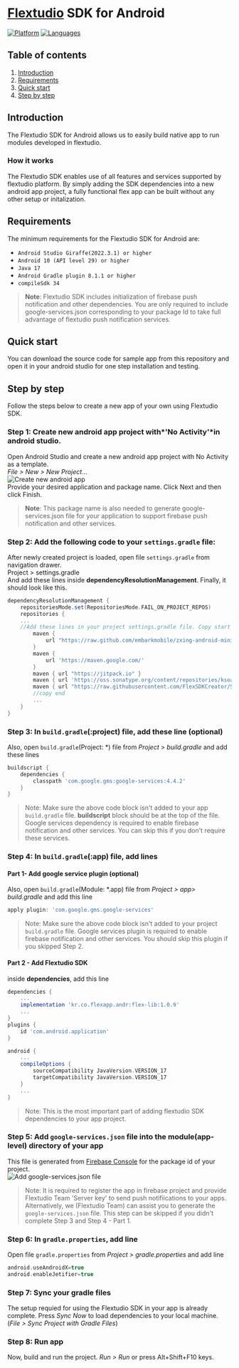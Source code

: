 # [Flextudio](https://flextudio.com) SDK for Android

[![Platform](https://img.shields.io/badge/platform-android-orange.svg)](https://github.com/FlexSDKUser/FlexApp-Andriod)
[![Languages](https://img.shields.io/badge/language-java-orange.svg)](https://github.com/FlexSDKUser/FlexApp-Andriod)


## Table of contents

1.  [Introduction](#introduction)
1.  [Requirements](#requirements)
1.  [Quick start](#quick-start)
1.  [Step by step](#step-by-step)


## Introduction

The Flextudio SDK for Android allows us to easily build native app to run modules developed in flextudio.
<br />

### How it works

The Flextudio SDK enables use of all features and services supported by flextudio platform. By simply adding the SDK dependencies into a new android app project, a fully functional flex app can be built without any other setup or initalization.

## Requirements

The minimum requirements for the Flextudio SDK for Android are:
- `Android Studio Giraffe(2022.3.1) or higher`
- `Android 10 (API level 29) or higher`
- `Java 17`
- `Android Gradle plugin 8.1.1 or higher`
- `compileSdk 34`

> **Note**: Flextudio SDK includes initialization of firebase push notification and other dependencies. You are only required to include google-services.json corresponding to your package Id to take full advantage of flextudio push notification services.

## Quick start

You can download the source code for sample app from this repository and open it in your android studio for one step installation and testing.

## Step by step
Follow the steps below to create a new app of your own using Flextudio SDK.

### Step 1:  Create new android app project with*'No Activity'*in android studio.
Open Android Studio and create a new android app project with No Activity as a template.  
_File > New > New Project_…  
![Create new android app](https://create-s3-test1.s3.ap-northeast-2.amazonaws.com/readme-andr-sdk/CreateProj.png "Create new android app")  
Provide your desired application and package name.
Click Next and then click Finish.
> **Note**: This package name is also needed to generate google-services.json file for your application to support firebase push notification and other services.


### Step 2: Add the following code to your `settings.gradle` file:
After newly created project is loaded, open file `settings.gradle` from navigation drawer.  
Project > settings.gradle  
And add these lines inside **dependencyResolutionManagement**. Finally, it should look like this.
```gradle
dependencyResolutionManagement {
    repositoriesMode.set(RepositoriesMode.FAIL_ON_PROJECT_REPOS)
    repositories {
    ...
	//Add these lines in your project settings.gradle file. Copy start
        maven {
            url "https://raw.github.com/embarkmobile/zxing-android-minimal/mvn-repo/maven-repository/"
        }
        maven {
            url 'https://maven.google.com/'
        }
        maven { url "https://jitpack.io" }
        maven { url 'https://oss.sonatype.org/content/repositories/ksoap2-android-releases' }
        maven { url "https://raw.githubusercontent.com/FlexSDKCreator/SDK_Andriod/main" }
		//copy end
		...
    }
}

```
### Step 3: In `build.gradle`(:project) file,  add  these line (optional)
Also, open `build.gradle`(Project: *) file from _Project > build.gradle_ and add these lines
```gradle
buildscript {
    dependencies {
        classpath 'com.google.gms:google-services:4.4.2'
    }
}
```
> Note: Make sure the above code block isn't added to your app `build.gradle` file. **buildscript** block should be at the top of the file. Google services dependency is required to enable firebase notification and other services. You can skip this if you don't require these services.

### Step 4: In `build.gradle`(:app) file,  add  lines

#### Part 1- Add google service plugin (optional)
Also, open `build.gradle`(Module: *.app) file from _Project > app> build.gradle_ and add this line
```gradle
apply plugin: 'com.google.gms.google-services'
```

> Note: Make sure the above code block isn't added to your project `build.gradle` file. Google services plugin is required to enable firebase notification and other services. You should skip this plugin if you skipped Step 2.

#### Part 2 - Add Flextudio SDK
inside **dependencies**, add this line
```gradle
dependencies {
	...
	implementation 'kr.co.flexapp.andr:flex-lib:1.0.9'
	...
}
plugins {
    id 'com.android.application'
}

android {
    ...
    compileOptions {
        sourceCompatibility JavaVersion.VERSION_17
        targetCompatibility JavaVersion.VERSION_17
    }
    ...
}
```
> Note: This is the most important part of adding flextudio SDK dependencies to your app project.

### Step 5: Add `google-services.json` file into the module(app-level) directory of your app  
This file is generated from [Firebase Console](https://console.firebase.google.com/ "Firebase Console") for the package id of your project.  
![Add google-services.json file](https://create-s3-test1.s3.ap-northeast-2.amazonaws.com/readme-andr-sdk/googlesvc.png "Add google-services.json file")
> Note: It is required to register the app in firebase project and provide Flextudio Team 'Server key' to send push notifiications to your apps. Alternatively, we (Flextudio Team) can assist you to generate the  `google-services.json` file. This step can be skipped if you didn't complete Step 3 and Step 4 - Part 1.

### Step 6: In `gradle.properties`, add  line
Open file `gradle.properties` from _Project > gradle.properties_ and add  line
```gradle
android.useAndroidX=true
android.enableJetifier=true
```
### Step 7: Sync your gradle files
The setup requied for using the Flextudio SDK in your app is already complete. Press *Sync Now* to load dependencies to your local machine. (_File > Sync Project with Gradle Files_)

### Step 8: Run app
Now, build  and run the project.
_Run >   Run_ or  press Alt+Shift+F10 keys.
